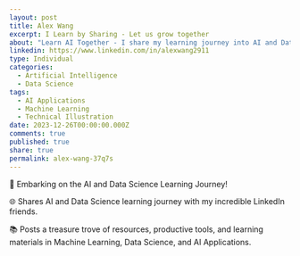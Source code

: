 ```yaml
---
layout: post
title: Alex Wang
excerpt: I Learn by Sharing - Let us grow together
about: "Learn AI Together - I share my learning journey into AI and Data Science here, 90% buzzword-free. Follow me and let's grow together!"
linkedin: https://www.linkedin.com/in/alexwang2911
type: Individual
categories:
  - Artificial Intelligence
  - Data Science
tags:
  - AI Applications
  - Machine Learning
  - Technical Illustration
date: 2023-12-26T00:00:00.000Z
comments: true
published: true
share: true
permalink: alex-wang-37q7s
---
```

🚀 Embarking on the AI and Data Science Learning Journey!

🌐 Shares AI and Data Science learning journey with my incredible LinkedIn friends. 

📚 Posts a treasure trove of resources, productive tools, and learning materials in Machine Learning, Data Science, and AI Applications.















